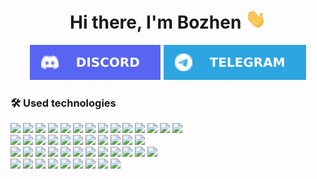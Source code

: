 <h1 align="center">Hi there, I'm Bozhen
  <img src="./assets/hi.gif" height="32" />
</h1>

<div align="center">
  <a href="https://discord.com/users/881101179566833675"><img src="./assets/social/discord.svg" /></a>
  <a href="https://t.me/@bozheno"><img src="./assets/social/telegram.svg" /></a>
</div>

### 🛠 Used technologies

<!--
<a href="https://github.com/bzhn/github-readme-stats">
  <img height=200 align="center" src="https://github-readme-stats.vercel.app/api?username=bzhn&count_private=true&theme=tokyonight&showicons=true&show_icons=true&hide_border=false&count_private=true" />
</a>
<a href="https://github.com/Lokankara/convoychat">
  <img height=200 align="center" src="https://github-readme-stats.vercel.app/api/top-langs?username=bzhn&langs_count=5&theme=tokyonight&size_weight=1&count_weight=1&card_width=343" />
</a>
-->

<!-- [![Front-end](https://skillicons.dev/icons?i=react,angular,vue,js,ts,html,css,sass,vue,nodejs,figma,vscode,nextjs,astro,materialui)](https://skillicons.dev) -->

<div>
  <a href="https://react.dev/"><img src="https://skillicons.dev/icons?i=react"/></a>
  <a href="https://angular.dev/"><img src="https://skillicons.dev/icons?i=angular"/></a>
  <a href="https://vuejs.org/"><img src="https://skillicons.dev/icons?i=vue"/></a>
  <a href="https://developer.mozilla.org/en-US/docs/Web/JavaScript"><img src="https://skillicons.dev/icons?i=js"/></a>
  <a href="https://www.typescriptlang.org/docs/handbook/typescript-in-5-minutes.html"><img src="https://skillicons.dev/icons?i=ts"/></a>
  <a href="https://www.w3schools.com/html/"><img src="https://skillicons.dev/icons?i=html"/></a>
  <a href="https://www.w3schools.com/Css/"><img src="https://skillicons.dev/icons?i=css"/></a>
  <a href="https://sass-lang.com/guide/"><img src="https://skillicons.dev/icons?i=sass"/></a>
  <a href="https://nodejs.org/en"><img src="https://skillicons.dev/icons?i=nodejs"/></a>
  <a href="https://www.figma.com/"><img src="https://skillicons.dev/icons?i=figma"/></a>
  <a href="https://code.visualstudio.com/Download"><img src="https://skillicons.dev/icons?i=vscode"/></a>
  <a href="https://nextjs.org/docs"><img src="https://skillicons.dev/icons?i=nextjs"/></a>
  <a href="https://astro.build/"><img src="https://skillicons.dev/icons?i=astro"/></a>
  <a href="https://mui.com/"><img src="https://skillicons.dev/icons?i=materialui"/></a>
</div>

<!-- [![Back-end](https://skillicons.dev/icons?i=nestjs,nodejs,go,postgres,mysql,sqlite,graphql,mongodb,redis,prisma,postman)](https://skillicons.dev) -->

<div>
  <a href="https://nestjs.com/"><img src="https://skillicons.dev/icons?i=nestjs"/></a>
  <a href="https://nodejs.org/en"><img src="https://skillicons.dev/icons?i=nodejs"/></a>
  <a href="https://ru.wikipedia.org/wiki/Go"><img src="https://skillicons.dev/icons?i=go"/></a>
  <a href="https://hub.docker.com/_/postgres/"><img src="https://skillicons.dev/icons?i=postgres"/></a>
  <a href="https://hub.docker.com/_/mysql/"><img src="https://skillicons.dev/icons?i=mysql"/></a>
  <a href="https://www.google.com/search?hl=en&q=sqlite"><img src="https://skillicons.dev/icons?i=sqlite"/></a>
  <a href="https://graphql.org/"><img src="https://skillicons.dev/icons?i=graphql"/></a>
  <a href="https://www.google.com/search?hl=en&q=mongodb"><img src="https://skillicons.dev/icons?i=mongodb"/></a>
  <a href="https://redis.io/docs/latest/develop/"><img src="https://skillicons.dev/icons?i=redis"/></a>
  <a href="https://www.prisma.io/docs/getting-started"><img src="https://skillicons.dev/icons?i=prisma"/></a>
  <a href="https://www.postman.com/downloads/"><img src="https://skillicons.dev/icons?i=postman"/></a>
</div>

<!-- [![DevOps](https://skillicons.dev/icons?i=github,git,githubactions,gitlab,nginx,aws,docker,ubuntu,linux,bash,heroku,vercel)](https://skillicons.dev) -->

<div>
  <a href="https://github.com/"><img src="https://skillicons.dev/icons?i=github"/></a>
  <a href="https://www.w3schools.com/git/default.asp"><img src="https://skillicons.dev/icons?i=git"/></a>
  <a href="https://docs.github.com/en/actions"><img src="https://skillicons.dev/icons?i=githubactions"/></a>
  <a href="https://github.com/"><img src="https://skillicons.dev/icons?i=gitlab"/></a>
  <a href="https://github.com/PacktPublishing/NGINX-Cookbook"><img src="https://skillicons.dev/icons?i=nginx"/></a>
  <a href="https://aws.amazon.com/"><img src="https://skillicons.dev/icons?i=aws"/></a>
  <a href="https://www.docker.com/"><img src="https://skillicons.dev/icons?i=docker"/></a>
  <a href="https://ubuntu.com/download/desktop"><img src="https://skillicons.dev/icons?i=ubuntu"/></a>
  <a href="https://en.wikipedia.org/wiki/Linux"><img src="https://skillicons.dev/icons?i=linux"/></a>
  <a href="https://www.gnu.org/software/bash/manual/bash.html"><img src="https://skillicons.dev/icons?i=bash"/></a>
  <a href="https://www.heroku.com/"><img src="https://skillicons.dev/icons?i=heroku"/></a>
  <a href="https://vercel.com/"><img src="https://skillicons.dev/icons?i=vercel"/></a>
</div>

<!-- [![Other](https://skillicons.dev/icons?i=obsidian,ipfs,arduino,latex,md,cloudflare,regex,matlab,neovim)](https://skillicons.dev) -->

<div>
  <a href="https://obsidian.md/"><img src="https://skillicons.dev/icons?i=obsidian"/></a>
  <a href="https://www.youtube.com/watch?v=5Uj6uR3fp-U"><img src="https://skillicons.dev/icons?i=ipfs"/></a>
  <a href="https://www.arduino.cc/"><img src="https://skillicons.dev/icons?i=arduino"/></a>
  <a href="https://www.overleaf.com/learn"><img src="https://skillicons.dev/icons?i=latex"/></a>
  <a href="https://www.markdownguide.org/cheat-sheet/"><img src="https://skillicons.dev/icons?i=md"/></a>
  <a href="https://www.cloudflare.com/"><img src="https://skillicons.dev/icons?i=cloudflare"/></a>
  <a href="https://regex101.com/"><img src="https://skillicons.dev/icons?i=regex"/></a>
  <a href="https://www.mathworks.com/products/matlab.html"><img src="https://skillicons.dev/icons?i=matlab"/></a>
  <a href="https://vim.rtorr.com/"><img src="https://skillicons.dev/icons?i=neovim"/></a>
</div>
